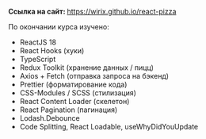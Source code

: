 <b>Ссылка на сайт: </b> <a target='_blank' href='https://wirix.github.io/react-pizza'>https://wirix.github.io/react-pizza</a>
<div> По окончании курса изучено:
  <ul>
    <li>ReactJS 18</li>
    <li>React Hooks (хуки)</li>
    <li>TypeScript</li>
    <li>Redux Toolkit (хранение данных / пицц)</li>
    <li>Axios + Fetch (отправка запроса на бэкенд)</li>
    <li>Prettier (форматирование кода)</li>
    <li>CSS-Modules / SCSS (стилизация)</li>
    <li>React Content Loader (скелетон)</li>
    <li>React Pagination (пагинация)</li>
    <li>Lodash.Debounce</li>
    <li>Code Splitting, React Loadable, useWhyDidYouUpdate</li>
  </ul>
</div>
